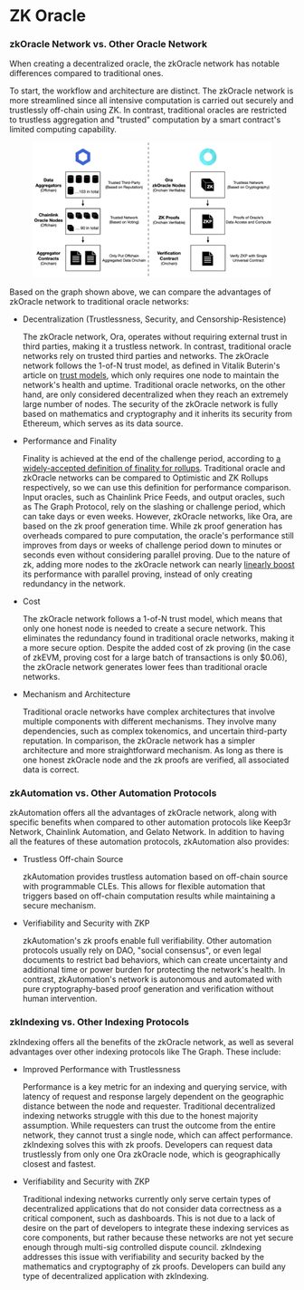 # ZK Oracle

### zkOracle Network vs. Other Oracle Network

When creating a decentralized oracle, the zkOracle network has notable differences compared to traditional ones.

To start, the workflow and architecture are distinct. The zkOracle network is more streamlined since all intensive computation is carried out securely and trustlessly off-chain using ZK. In contrast, traditional oracles are restricted to trustless aggregation and "trusted" computation by a smart contract's limited computing capability.

<figure><img src="../../.gitbook/assets/litepaper.001 (6).png" alt=""><figcaption></figcaption></figure>

Based on the graph shown above, we can compare the advantages of zkOracle network to traditional oracle networks:

*   Decentralization (Trustlessness, Security, and Censorship-Resistence)

    The zkOracle network, Ora, operates without requiring external trust in third parties, making it a trustless network. In contrast, traditional oracle networks rely on trusted third parties and networks. The zkOracle network follows the 1-of-N trust model, as defined in Vitalik Buterin's article on [trust models](https://vitalik.ca/general/2020/08/20/trust.html), which only requires one node to maintain the network's health and uptime. Traditional oracle networks, on the other hand, are only considered decentralized when they reach an extremely large number of nodes. The security of the zkOracle network is fully based on mathematics and cryptography and it inherits its security from Ethereum, which serves as its data source.
*   Performance and Finality

    Finality is achieved at the end of the challenge period, according to [a widely-accepted definition of finality for rollups](https://twitter.com/norswap/status/1613329330410504193). Traditional oracle and zkOracle networks can be compared to Optimistic and ZK Rollups respectively, so we can use this definition for performance comparison. Input oracles, such as Chainlink Price Feeds, and output oracles, such as The Graph Protocol, rely on the slashing or challenge period, which can take days or even weeks. However, zkOracle networks, like Ora, are based on the zk proof generation time. While zk proof generation has overheads compared to pure computation, the oracle's performance still improves from days or weeks of challenge period down to minutes or seconds even without considering parallel proving. Due to the nature of zk, adding more nodes to the zkOracle network can nearly [linearly boost](https://twitter.com/toghrulmaharram/status/1629356500555628546) its performance with parallel proving, instead of only creating redundancy in the network.
*   Cost

    The zkOracle network follows a 1-of-N trust model, which means that only one honest node is needed to create a secure network. This eliminates the redundancy found in traditional oracle networks, making it a more secure option. Despite the added cost of zk proving (in the case of zkEVM, proving cost for a large batch of transactions is only $0.06), the zkOracle network generates lower fees than traditional oracle networks.
*   Mechanism and Architecture

    Traditional oracle networks have complex architectures that involve multiple components with different mechanisms. They involve many dependencies, such as complex tokenomics, and uncertain third-party reputation. In comparison, the zkOracle network has a simpler architecture and more straightforward mechanism. As long as there is one honest zkOracle node and the zk proofs are verified, all associated data is correct.

### zkAutomation vs. Other Automation Protocols

zkAutomation offers all the advantages of zkOracle network, along with specific benefits when compared to other automation protocols like Keep3r Network, Chainlink Automation, and Gelato Network. In addition to having all the features of these automation protocols, zkAutomation also provides:

*   Trustless Off-chain Source

    zkAutomation provides trustless automation based on off-chain source with programmable CLEs. This allows for flexible automation that triggers based on off-chain computation results while maintaining a secure mechanism.
*   Verifiability and Security with ZKP

    zkAutomation's zk proofs enable full verifiability. Other automation protocols usually rely on DAO, "social consensus", or even legal documents to restrict bad behaviors, which can create uncertainty and additional time or power burden for protecting the network's health. In contrast, zkAutomation's network is autonomous and automated with pure cryptography-based proof generation and verification without human intervention.

### zkIndexing vs. Other Indexing Protocols

zkIndexing offers all the benefits of the zkOracle network, as well as several advantages over other indexing protocols like The Graph. These include:

*   Improved Performance with Trustlessness

    Performance is a key metric for an indexing and querying service, with latency of request and response largely dependent on the geographic distance between the node and requester. Traditional decentralized indexing networks struggle with this due to the honest majority assumption. While requesters can trust the outcome from the entire network, they cannot trust a single node, which can affect performance. zkIndexing solves this with zk proofs. Developers can request data trustlessly from only one Ora zkOracle node, which is geographically closest and fastest.
*   Verifiability and Security with ZKP

    Traditional indexing networks currently only serve certain types of decentralized applications that do not consider data correctness as a critical component, such as dashboards. This is not due to a lack of desire on the part of developers to integrate these indexing services as core components, but rather because these networks are not yet secure enough through multi-sig controlled dispute council. zkIndexing addresses this issue with verifiability and security backed by the mathematics and cryptography of zk proofs. Developers can build any type of decentralized application with zkIndexing.
